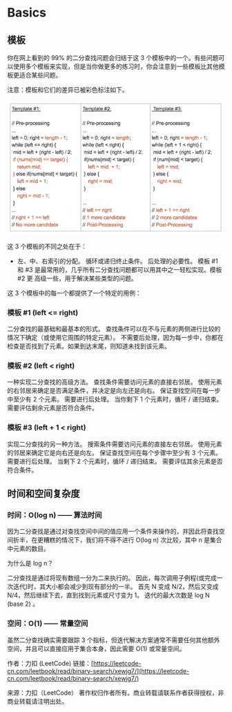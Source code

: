 # Basics



## 模板

你在网上看到的 99% 的二分查找问题会归结于这 3 个模板中的一个。有些问题可以使用多个模板来实现，但是当你做更多的练习时，你会注意到一些模板比其他模板更适合某些问题。

注意：模板和它们的差异已被彩色标注如下。

![](../../.gitbook/assets/image%20%285%29.png)

这 3 个模板的不同之处在于：

* 左、中、右索引的分配。 循环或递归终止条件。 后处理的必要性。 模板 \#1 和 \#3 是最常用的，几乎所有二分查找问题都可以用其中之一轻松实现。模板 \#2 更 高级一些，用于解决某些类型的问题。

这 3 个模板中的每一个都提供了一个特定的用例：

### 模板 \#1 \(left &lt;= right\)

二分查找的最基础和最基本的形式。 查找条件可以在不与元素的两侧进行比较的情况下确定（或使用它周围的特定元素）。 不需要后处理，因为每一步中，你都在检查是否找到了元素。如果到达末尾，则知道未找到该元素。

### 模板 \#2 \(left &lt; right\)

一种实现二分查找的高级方法。 查找条件需要访问元素的直接右邻居。 使用元素的右邻居来确定是否满足条件，并决定是向左还是向右。 保证查找空间在每一步中至少有 2 个元素。 需要进行后处理。 当你剩下 1 个元素时，循环 / 递归结束。 需要评估剩余元素是否符合条件。

### 模板 \#3 \(left + 1 &lt; right\)

实现二分查找的另一种方法。 搜索条件需要访问元素的直接左右邻居。 使用元素的邻居来确定它是向右还是向左。 保证查找空间在每个步骤中至少有 3 个元素。 需要进行后处理。 当剩下 2 个元素时，循环 / 递归结束。 需要评估其余元素是否符合条件。

## 时间和空间复杂度

### 时间：O\(log n\) —— 算法时间

因为二分查找是通过对查找空间中间的值应用一个条件来操作的，并因此将查找空间折半，在更糟糕的情况下，我们将不得不进行 O\(log n\) 次比较，其中 n 是集合中元素的数目。

为什么是 log n？

二分查找是通过将现有数组一分为二来执行的。 因此，每次调用子例程\(或完成一次迭代\)时，其大小都会减少到现有部分的一半。 首先 N 变成 N/2，然后又变成 N/4，然后继续下去，直到找到元素或尺寸变为 1。 迭代的最大次数是 log N \(base 2\) 。

### 空间：O\(1\) —— 常量空间

虽然二分查找确实需要跟踪 3 个指标，但迭代解决方案通常不需要任何其他额外空间，并且可以直接应用于集合本身，因此需要 O\(1\) 或常量空间。



作者：力扣 \(LeetCode\) 链接：[https://leetcode-cn.com/leetbook/read/binary-search/xewjg7/](https://leetcode-cn.com/leetbook/read/binary-search/xewjg7/) 

来源：力扣（LeetCode） 著作权归作者所有。商业转载请联系作者获得授权，非商业转载请注明出处。

